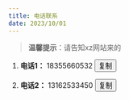 ```yaml
---
title: 电话联系
date: 2023/10/01
---
```

>**温馨提示**：请告知xz网站来的 
1. **电话1：** 18355660532  <button onclick="copyToClipboard(18355660532)">复制</button>

2. **电话2：** 13162533450  <button onclick="copyToClipboard(18355660532)">复制</button>

<script>
function copyToClipboard(text) {
  var textarea = document.createElement("textarea");
  textarea.textContent = text;
  textarea.style.position = "fixed"; // Prevent scrolling to bottom of page in MS Edge.
  document.body.appendChild(textarea);
  textarea.select();
  try {
    return document.execCommand("copy"); // Security exception may be thrown by some browsers.
  } catch (ex) {
    console.warn("Copy to clipboard failed.", ex);
    return false;
  } finally {
    document.body.removeChild(textarea);
  }
}
</script>